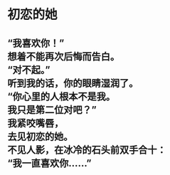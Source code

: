 # 初恋的她

“我喜欢你！”\
想着不能再次后悔而告白。\
“对不起。”\
听到我的话，你的眼睛湿润了。\
“你心里的人根本不是我。\
我只是第二位对吧？”\
我紧咬嘴唇，\
去见初恋的她。\
不见人影，在冰冷的石头前双手合十：\
“我一直喜欢你……”
<br>
<br>
<br>
<br>
<br>
<br>
<br>
<br>
<br>
<br>
<br>
<br>
<br>
<br>
<br>
<br>
<br>
<br>
<br>
---
